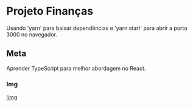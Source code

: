 # Projeto Finanças 

Usando 'yarn' para baixar dependências e 'yarn start' para abrir a porta 3000 no navegador.

## Meta

Aprender TypeScript para melhor abordagem no React.

### Img

[!img](src/imgs/img-screenshot.png)